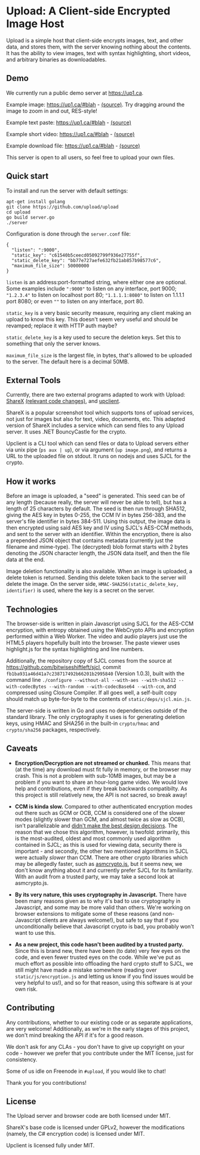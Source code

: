 Upload: A Client-side Encrypted Image Host
===

Upload is a simple host that client-side encrypts images, text, and other data, and stores them, with the server knowing nothing about the contents.
It has the ability to view images, text with syntax highlighting, short videos, and arbitrary binaries as downloadables.

Demo
---
We currently run a public demo server at https://up1.ca.

Example image: https://up1.ca/#blah - [(source)](http://www.fanpop.com/clubs/colors/images/29701480/title/colourful-stripes-wallpaper). Try dragging around the image to zoom in and out, RES-style!

Example text paste: https://up1.ca/#blah - [(source)](https://github.com/Upload/Upload/server.go)

Example short video: https://up1.ca/#blah - [(source)](https://youtu.be/O6Xo21L0ybE)

Example download file: https://up1.ca/#blah - [(source)](https://github.com/Upload/Upload/archive/master.zip)

This server is open to all users, so feel free to upload your own files.

Quick start
---
To install and run the server with default settings:

    apt-get install golang
    git clone https://github.com/upload/upload
    cd upload
    go build server.go
    ./server

Configuration is done through the `server.conf` file:

    {
      "listen": ":9000",
      "static_key": "c61540b5ceecd05092799f936e27755f",
      "static_delete_key": "bb77e727aefe632fb21ab857b98577c6",
      "maximum_file_size": 50000000
    }

`listen` is an address:port-formatted string, where either one are optional. Some examples include `":9000"` to listen on any interface, port 9000; `"1.2.3.4"` to listen on localhost port 80; `"1.1.1.1:8080"` to listen on 1.1.1.1 port 8080; or even `""` to listen on any interface, port 80.

`static_key` is a very basic security measure, requiring any client making an upload to know this key. This doesn't seem very useful and should be revamped; replace it with HTTP auth maybe?

`static_delete_key` is a key used to secure the deletion keys. Set this to something that only the server knows.

`maximum_file_size` is the largest file, in bytes, that's allowed to be uploaded to the server. The default here is a decimal 50MB.

External Tools
---

Currently, there are two external programs adapted to work with Upload: [ShareX](https://github.com/Upload/ShareX) [(relevant code changes)](https://github.com/Upload/ShareX/commits/uploadcrypt), and [upclient](https://github.com/Upload/upclient).

ShareX is a popular screenshot tool which supports tons of upload services, not just for images but also for text, video, documents, etc. This adapted version of ShareX includes a service which can send files to any Upload server. It uses .NET BouncyCastle for the crypto.

Upclient is a CLI tool which can send files or data to Upload servers either via unix pipe (`ps aux | up`), or via argument (`up image.png`), and returns a URL to the uploaded file on stdout. It runs on nodejs and uses SJCL for the crypto.

How it works
---

Before an image is uploaded, a "seed" is generated. This seed can be of any length (because really, the server will never be able to tell), but has a length of 25 characters by default. The seed is then run through SHA512, giving the AES key in bytes 0-255, the CCM IV in bytes 256-383, and the server's file identifier in bytes 384-511. Using this output, the image data is then encrypted using said AES key and IV using SJCL's AES-CCM methods, and sent to the server with an identifier. Within the encryption, there is also a prepended JSON object that contains metadata (currently just the filename and mime-type). The (decrypted) blob format starts with 2 bytes denoting the JSON character length, the JSON data itself, and then the file data at the end.

Image deletion functionality is also available. When an image is uploaded, a delete token is returned. Sending this delete token back to the server will delete the image. On the server side, `HMAC-SHA256(static_delete_key, identifier)` is used, where the key is a secret on the server.

Technologies
---

The browser-side is written in plain Javascript using SJCL for the AES-CCM encryption, with entropy obtained using the WebCrypto APIs and encryption performed within a Web Worker. The video and audio players just use the HTML5 players hopefully built into the browser. The paste viewer uses highlight.js for the syntax highlighting and line numbers.

Additionally, the repository copy of SJCL comes from the source at https://github.com/bitwiseshiftleft/sjcl, commit `fb1ba931a46d41a7c238717492b66201b2995840` (Version 1.0.3), built with the command line `./configure --without-all --with-aes --with-sha512 --with-codecBytes --with-random --with-codecBase64 --with-ccm`, and compressed using Closure Compiler. If all goes well, a self-built copy should match up byte-for-byte to the contents of `static/deps/sjcl.min.js`.

The server-side is written in Go and uses no dependencies outside of the standard library. The only cryptography it uses is for generating deletion keys, using HMAC and SHA256 in the built-in `crypto/hmac` and `crypto/sha256` packages, respectively.

Caveats
---

* **Encryption/Decryption are not streamed or chunked.** This means that (at the time) any download must fit fully in memory, or the browser may crash. This is not a problem with sub-10MB images, but may be a problem if you want to share an hour-long game video. We would love help and contributions, even if they break backwards compatibilty. As this project is still relatively new, the API is not sacred, so break away!

* **CCM is kinda slow.** Compared to other authenticated encryption modes out there such as GCM or OCB, CCM is considered one of the slower modes (slightly slower than GCM, and almost twice as slow as OCB), isn't parallelizable and [didn't make the best design decisions](http://crypto.stackexchange.com/a/19446). The reason that we chose this algorithm, however, is twofold: primarily, this is the most-audited, oldest and most commonly used algorithm contained in SJCL; as this is used for viewing data, security there is important - and secondly, the other two mentioned algorithms in SJCL were actually *slower* than CCM. There are other crypto libraries which may be allegedly faster, such as [asmcrypto.js](https://github.com/vibornoff/asmcrypto.js/), but it seems new, we don't know anything about it and currently prefer SJCL for its familiarity. With an audit from a trusted party, we may take a second look at asmcrypto.js.

* **By its very nature, this uses cryptography in Javascript.** There have been many reasons given as to why it's bad to use cryptography in Javascript, and some may be more valid than others. We're working on browser extensions to mitigate some of these reasons (and non-Javascript clients are always welcome!), but safe to say that if you unconditionally believe that Javascript crypto is bad, you probably won't want to use this.

* **As a new project, this code hasn't been audited by a trusted party.** Since this is brand new, there have been (to date) very few eyes on the code, and even fewer trusted eyes on the code. While we've put as much effort as possible into offloading the hard crypto stuff to SJCL, we still might have made a mistake somewhere (reading over `static/js/encryption.js` and letting us know if you find issues would be very helpful to us!), and so for that reason, using this software is at your own risk. 

Contributing
---
Any contributions, whether to our existing code or as separate applications, are very welcome! Additionally, as we're in the early stages of this project, we don't mind breaking the API if it's for a good reason.

We don't ask for any CLAs - you don't have to give up copyright on your code - however we prefer that you contribute under the MIT license, just for consistency.

Some of us idle on Freenode in `#upload`, if you would like to chat!

Thank you for you contributions!

License
---

The Upload server and browser code are both licensed under MIT.

ShareX's base code is licensed under GPLv2, however the modifications (namely, the C# encryption code) is licensed under MIT.

Upclient is licensed fully under MIT.
